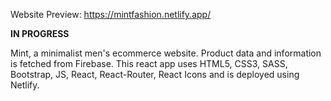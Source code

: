 Website Preview: https://mintfashion.netlify.app/

**IN PROGRESS**

Mint, a minimalist men's ecommerce website. Product data and information is fetched from Firebase. This react app uses HTML5, CSS3, SASS, Bootstrap, JS, React, React-Router, React Icons and is deployed using Netlify.
